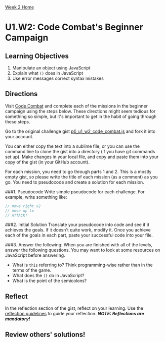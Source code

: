 [Week 2 Home](week_2)

# U1.W2: Code Combat's Beginner Campaign


## Learning Objectives
1. Manipulate an object using JavaScript
2. Explain what `()` does in JavaScript
3. Use error messages correct syntax mistakes


## Directions
Visit [Code Combat](http://codecombat.com/play) and complete each of the missions in the beginner campaign using the steps below. These directions might seem tedious for something so simple, but it's important to get in the habit of going through these steps.  

Go to the original challenge gist [p0_u1_w2_code_combat.js](https://gist.github.com/dbc-challenges/4adf058ea4dffa667b16) and fork it into your account. 

You can either copy the text into a sublime file, or you can use the command line to clone the gist into a directory (if you have git commands set up). Make changes in your local file, and copy and paste them into your copy of the gist (in your GitHub account). 

For each mission, you need to go through parts 1 and 2. This is a mostly empty gist, so please write the title of each mission (as a comment) as you go. You need to pseudocode and create a solution for each mission. 
 
###1. Pseudocode 
Write simple pseudocode for each challenge. For example, write something like:

```javascript
// move right x2
// move up 1x
// ATTACK!
```  

###2. Initial Solution
Translate your pseudocode into code and see if it achieves the goals. If it doesn't quite work, modify it. Once you achieve each of the goals in each part, paste your successful code into your file. 

###3. Answer the following:
When you are finished with all of the levels, answer the following questions. You may want to look at some resources on JavaScript before answering.
  - What is `this` referring to? Think programming-wise rather than in the terms of the game. 
  - What does the `()` do in JavaScript?
  - What is the point of the semicolons?

## Reflect
In the reflection section of the gist, reflect on your learning. Use the [reflection guidelines](./reflection_guidelines) to guide your reflection. ***NOTE: Reflections are mandatory!***

## Review others' solutions!


